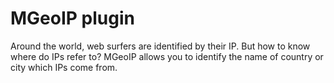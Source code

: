 # MGeoIP plugin

Around the world, web surfers are identified by their IP. But how to know where do IPs refer to? MGeoIP allows you to identify the name of country or city which IPs come from.
